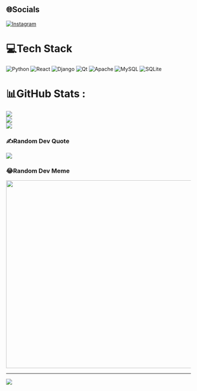 
## 🌐Socials
[![Instagram](https://img.shields.io/badge/Instagram-%23E4405F.svg?logo=Instagram&logoColor=white)](https://instagram.com/csilent_c0d3r) 

# 💻Tech Stack
![Python](https://img.shields.io/badge/python-3670A0?style=for-the-badge&logo=python&logoColor=ffdd54) ![React](https://img.shields.io/badge/react-%2320232a.svg?style=for-the-badge&logo=react&logoColor=%2361DAFB) ![Django](https://img.shields.io/badge/django-%23092E20.svg?style=for-the-badge&logo=django&logoColor=white) ![Qt](https://img.shields.io/badge/Qt-%23217346.svg?style=for-the-badge&logo=Qt&logoColor=white) ![Apache](https://img.shields.io/badge/apache-%23D42029.svg?style=for-the-badge&logo=apache&logoColor=white) ![MySQL](https://img.shields.io/badge/mysql-%2300f.svg?style=for-the-badge&logo=mysql&logoColor=white) ![SQLite](https://img.shields.io/badge/sqlite-%2307405e.svg?style=for-the-badge&logo=sqlite&logoColor=white)
# 📊GitHub Stats :
![](https://github-readme-stats.vercel.app/api?username=csilent-c0d3r&theme=dark&hide_border=false&include_all_commits=false&count_private=false)<br/>
![](https://github-readme-streak-stats.herokuapp.com/?user=csilent-c0d3r&theme=dark&hide_border=false)<br/>
![](https://github-readme-stats.vercel.app/api/top-langs/?username=csilent-c0d3r&theme=dark&hide_border=false&include_all_commits=false&count_private=false&layout=compact)

### ✍️Random Dev Quote
![](https://quotes-github-readme.vercel.app/api?type=horizontal&theme=radical)

### 😂Random Dev Meme
<img src="https://random-memer.herokuapp.com/" width="512px"/>

---
[![](https://visitcount.itsvg.in/api?id=csilent-c0d3r&icon=0&color=0)](https://visitcount.itsvg.in)
